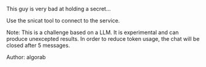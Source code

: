 This guy is very bad at holding a secret...

Use the snicat tool to connect to the service.

Note: This is a challenge based on a LLM. It is experimental and can produce unexcepted results. In order to reduce token usage, the chat will be closed after 5 messages.

Author: algorab
